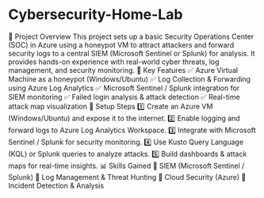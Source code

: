 # Cybersecurity-Home-Lab
📌 Project Overview
This project sets up a basic Security Operations Center (SOC) in Azure using a honeypot VM to attract attackers and forward security logs to a central SIEM (Microsoft Sentinel or Splunk) for analysis. It provides hands-on experience with real-world cyber threats, log management, and security monitoring.
🚀 Key Features
✅ Azure Virtual Machine as a honeypot (Windows/Ubuntu)
✅ Log Collection & Forwarding using Azure Log Analytics
✅ Microsoft Sentinel / Splunk integration for SIEM monitoring
✅ Failed login analysis & attack detection
✅ Real-time attack map visualization
🔧 Setup Steps
1️⃣ Create an Azure VM (Windows/Ubuntu) and expose it to the internet.
2️⃣ Enable logging and forward logs to Azure Log Analytics Workspace.
3️⃣ Integrate with Microsoft Sentinel / Splunk for security monitoring.
4️⃣ Use Kusto Query Language (KQL) or Splunk queries to analyze attacks.
5️⃣ Build dashboards & attack maps for real-time insights.
📊 Skills Gained
🔹 SIEM (Microsoft Sentinel / Splunk)
🔹 Log Management & Threat Hunting
🔹 Cloud Security (Azure)
🔹 Incident Detection & Analysis

